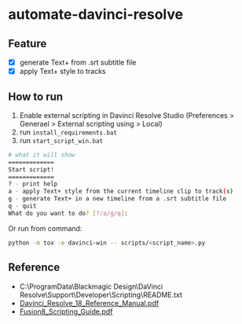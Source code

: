 # automate-davinci-resolve

## Feature
- [x] generate Text+ from .srt subtitle file
- [x] apply Text+ style to tracks

## How to run
1. Enable external scripting in Davinci Resolve Studio (Preferences > Generael > External scripting using > Local)
2. run `install_requirements.bat`
3. run `start_script_win.bat`

```sh
# what it will show
=============
Start script!
=============
? - print help
a - apply Text+ style from the current timeline clip to track(s)
g - generate Text+ in a new timeline from a .srt subtitle file
q - quit
What do you want to do? [?/a/g/q]:
```

Or run from command:
```sh
python -m tox -e davinci-win -- scripts/<script_name>.py
```

## Reference
- C:\ProgramData\Blackmagic Design\DaVinci Resolve\Support\Developer\Scripting\README.txt
- [Davinci_Resolve_18_Reference_Manual.pdf](https://documents.blackmagicdesign.com/UserManuals/DaVinci_Resolve_18_Reference_Manual.pdf)
- [Fusion8_Scripting_Guide.pdf](https://documents.blackmagicdesign.com/UserManuals/Fusion8_Scripting_Guide.pdf)
